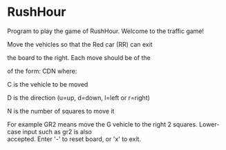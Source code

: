 # RushHour
Program to play the game of RushHour.
Welcome to the traffic game!                          
                                                      
Move the vehicles so that the Red car (RR) can exit  


the board to the right. Each move should be of the


of the form:   CDN   where:                


   C  is the vehicle to be moved         
   
   
   D  is the direction (u=up, d=down, l=left or r=right)
   
   
   N  is the number of squares to move it          
   
   
For example GR2  means move the G vehicle to the right
2 squares.  Lower-case input such as   gr2  is also   
accepted.  Enter '-' to reset board, or 'x' to exit.  
